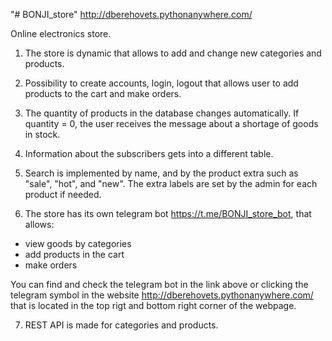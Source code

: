 "# BONJI_store"
http://dberehovets.pythonanywhere.com/

Online electronics store.
1. The store is dynamic that allows to add and change new categories and products.
2. Possibility to create accounts, login, logout that allows user to add products to the cart
and make orders.
3. The quantity of products in the database changes automatically. If quantity = 0, the user
receives the message about a shortage of goods in stock.
4. Information about the subscribers gets into a different table.
5. Search is implemented by name, and by the product extra such as "sale", "hot", and "new". 
The extra labels are set by the admin for each product if needed.

6. The store has its own telegram bot https://t.me/BONJI_store_bot, that allows:
- view goods by categories
- add products in the cart
- make orders

You can find and check the telegram bot in the link above or clicking the telegram symbol 
in the website http://dberehovets.pythonanywhere.com/ that is located in the top rigt and bottom
right corner of the webpage.

7. REST API is made for categories and products.

